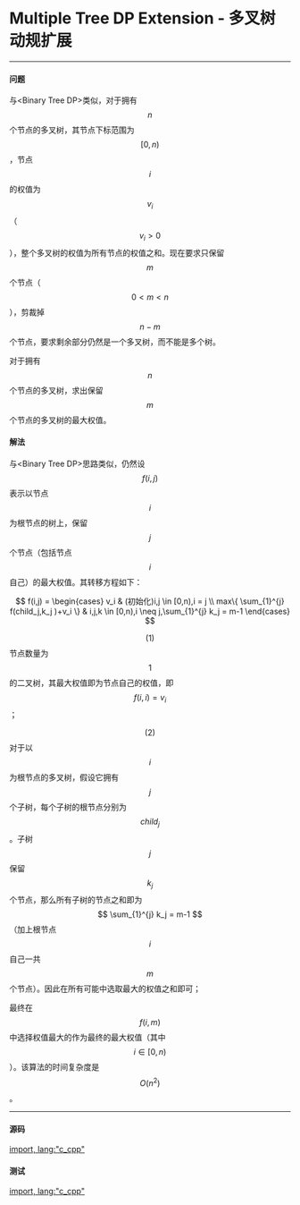 # Multiple Tree DP Extension - 多叉树动规扩展

--------

#### 问题

与&lt;Binary Tree DP&gt;类似，对于拥有$$ n $$个节点的多叉树，其节点下标范围为$$ [0,n) $$，节点$$ i $$的权值为$$ v_i $$（$$ v_i \gt 0 $$），整个多叉树的权值为所有节点的权值之和。现在要求只保留$$ m $$个节点（$$ 0 \lt m \lt n $$），剪裁掉$$ n-m $$个节点，要求剩余部分仍然是一个多叉树，而不能是多个树。

对于拥有$$ n $$个节点的多叉树，求出保留$$ m $$个节点的多叉树的最大权值。

#### 解法

与&lt;Binary Tree DP&gt;思路类似，仍然设$$ f(i,j) $$表示以节点$$ i $$为根节点的树上，保留$$ j $$个节点（包括节点$$ i $$自己）的最大权值。其转移方程如下：

$$
f(i,j) =
\begin{cases}
v_i & (初始化)i,j \in [0,n),i = j \\
max⁡\{ \sum_{1}^{j} f(child_j,k_j )+v_i \} & i,j,k \in [0,n),i \neq j,\sum_{1}^{j} k_j  = m-1
\end{cases}
$$

$$ (1) $$节点数量为$$ 1 $$的二叉树，其最大权值即为节点自己的权值，即$$ f(i,i) = v_i $$；

$$ (2) $$对于以$$ i $$为根节点的多叉树，假设它拥有$$ j $$个子树，每个子树的根节点分别为$$ child_j $$。子树$$ j $$保留$$ k_j $$个节点，那么所有子树的节点之和即为$$ \sum_{1}^{j} k_j = m-1 $$（加上根节点$$ i $$自己一共$$ m $$个节点）。因此在所有可能中选取最大的权值之和即可；

最终在$$ f(i,m) $$中选择权值最大的作为最终的最大权值（其中$$ i \in [0,n) $$）。该算法的时间复杂度是$$ O(n^2) $$。

--------

#### 源码

[import, lang:"c_cpp"](../../../../src/DynamicProgramming/TreeDP/MultipleTreeDPExtension.hpp)

#### 测试

[import, lang:"c_cpp"](../../../../src/DynamicProgramming/TreeDP/MultipleTreeDPExtension.cpp)
